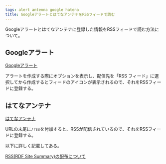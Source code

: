 ```yaml
---
tags: alert antenna google hatena
title: GoogleアラートとはてなアンテナをRSSフィードで読む
---
```

Googleアラートとはてなアンテナに登録した情報をRSSフィードで読む方法について。

## Googleアラート

[Googleアラート](https://www.google.com/alerts)

アラートを作成する際にオプションを表示し、配信先を「RSS フィード」に選択してから作成するとフィードのアイコンが表示されるので、それをRSSフィードに登録する。

## はてなアンテナ

[はてなアンテナ](http://a.hatena.ne.jp)

URLの末尾に`/rss`を付加すると、RSSが配信されているので、それをRSSフィードに登録する。

以下に詳しく記載してある。

[RSS(RDF Site Summary)の配布について](http://hatenaantenna.g.hatena.ne.jp/keyword/RSS%28RDF%20Site%20Summary%29%E3%81%AE%E9%85%8D%E5%B8%83%E3%81%AB%E3%81%A4%E3%81%84%E3%81%A6)
